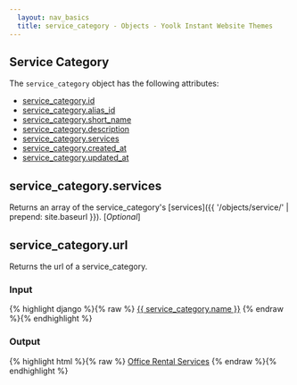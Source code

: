 ```yaml
---
  layout: nav_basics
  title: service_category - Objects - Yoolk Instant Website Themes
---
```


<h2 class="section-title">Service Category</h2>

The <code>service_category</code> object has the following attributes:

<div class="panel">
  <div class="panel-body">
    <ul>
      <li>
        <a href="#id">service_category.id</a>
      </li>
      <li>
        <a href="#alias_id">service_category.alias_id</a>
      </li>
      <li>
        <a href="#short_name">service_category.short_name</a>
      </li>
      <li>
        <a href="#description">service_category.description</a>
      </li>
      <li>
        <a href="#services">service_category.services</a>
      </li>
      <li>
        <a href="#created_at">service_category.created_at</a>
      </li>
      <li>
        <a href="#updated_at">service_category.updated_at</a>
      </li>
    </ul>
  </div>
</div>

<h2 class="tags" id="services">service_category.services</h2>

Returns an array of the service_category's [services]({{ '/objects/service/' | prepend: site.baseurl }}). [*Optional*]

<h2 class="tags" id="url">service_category.url</h2>

Returns the url of a service_category.

<div class="panel">
  <div class="panel-header">
    <h3>Input</h3>
  </div>
  <div class="panel-body">
{% highlight django %}{% raw %}
<a href="{{ service_category.url }}">{{ service_category.name }}</a>
{% endraw %}{% endhighlight %}
  </div>
</div>

<div class="panel">
  <div class="panel-header">
    <h3>Output</h3>
  </div>
  <div class="panel-body">
{% highlight html %}{% raw %}
<a href="/services/kh12806-office-rental-services">Office Rental Services</a>
{% endraw %}{% endhighlight %}
  </div>
</div>